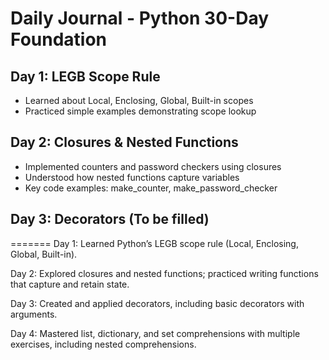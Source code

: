 

# Daily Journal - Python 30-Day Foundation

## Day 1: LEGB Scope Rule
- Learned about Local, Enclosing, Global, Built-in scopes
- Practiced simple examples demonstrating scope lookup

## Day 2: Closures & Nested Functions
- Implemented counters and password checkers using closures
- Understood how nested functions capture variables
- Key code examples: make_counter, make_password_checker

## Day 3: Decorators (To be filled)
=======
Day 1: Learned Python’s LEGB scope rule (Local, Enclosing, Global, Built-in).

Day 2: Explored closures and nested functions; practiced writing functions that capture and retain state.

Day 3: Created and applied decorators, including basic decorators with arguments.

Day 4: Mastered list, dictionary, and set comprehensions with multiple exercises, including nested comprehensions.

